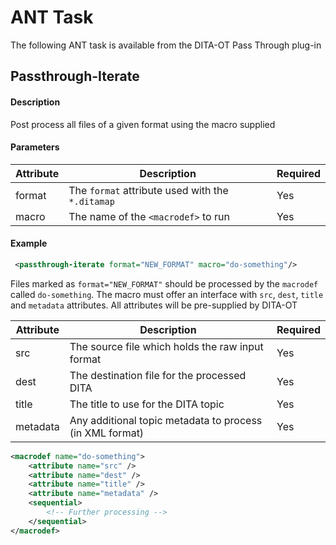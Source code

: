 <h1>ANT Task</h1>

The following ANT task is available from the DITA-OT Pass Through plug-in

## Passthrough-Iterate

#### Description

Post process all files of a given format using the macro supplied

#### Parameters

| Attribute | Description                                      | Required |
| --------- | ------------------------------------------------ | -------- |
| format    | The `format` attribute used with the `*.ditamap` | Yes      |
| macro     | The name of the `<macrodef>` to run              | Yes      |

#### Example

```xml
 <passthrough-iterate format="NEW_FORMAT" macro="do-something"/>
```

Files marked as `format="NEW_FORMAT"` should be processed by the `macrodef` called `do-something`. The macro must
offer an interface with `src`, `dest`, `title` and `metadata` attributes. All attributes will be pre-supplied by 
DITA-OT

| Attribute | Description                                              | Required |
| --------- | -------------------------------------------------------- | -------- |
| src       | The source file which holds the raw input format         | Yes      |
| dest      | The destination file for the processed DITA              | Yes      |
| title     | The title to use for the DITA topic                      | Yes      |
| metadata  | Any additional topic metadata to process (in XML format) | Yes      |

```xml
<macrodef name="do-something">
    <attribute name="src" />
    <attribute name="dest" />
    <attribute name="title" />
    <attribute name="metadata" />
    <sequential>
        <!-- Further processing -->
    </sequential>
</macrodef>
```
